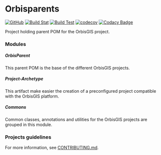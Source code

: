 # Orbisparents
[![GitHub](https://img.shields.io/github/license/orbisgis/orbisparents.svg)](https://github.com/orbisgis/orbisparents/blob/master/docs/LICENSE.md) 
[![Build Stat](https://img.shields.io/jenkins/s/http/jenkins-ng.orbisgis.org/job/orbisparents.svg)](http://jenkins-ng.orbisgis.org/job/orbisparents) 
[![Build Test](https://img.shields.io/jenkins/t/http/jenkins-ng.orbisgis.org/job/orbisparents.svg)](https://jenkins-ng.orbisgis.org/job/orbisparents/test_results_analyzer/) 
[![codecov](https://img.shields.io/codecov/c/github/orbisgis/orbisparents.svg)](https://codecov.io/gh/orbisgis/orbisparents) 
[![Codacy Badge](https://api.codacy.com/project/badge/Grade/281e5a0861ac4b029db7b33157cebe99)](https://www.codacy.com/gh/orbisgis/orbisparents?utm_source=github.com&amp;utm_medium=referral&amp;utm_content=orbisgis/orbisparents&amp;utm_campaign=Badge_Grade)

Project holding parent POM for the OrbisGIS project.

### Modules

##### OrbisParent

This parent POM is the base of the different OrbisGIS projects.

##### Project-Archetype

This artifact make easier the creation of a preconfigured project compatible with the OrbisGIS platform.

##### Commons

Common classes, annotations and utilities for the OrbisGIS projects are grouped in this module.

### Projects guidelines

For more information, see [CONTRIBUTING.md](CONTRIBUTING.md).